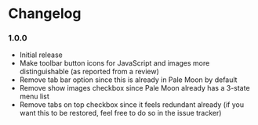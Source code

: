 # Changelog

### 1.0.0
- Initial release
- Make toolbar button icons for JavaScript and images more distinguishable (as reported from a review)
- Remove tab bar option since this is already in Pale Moon by default
- Remove show images checkbox since Pale Moon already has a 3-state menu list
- Remove tabs on top checkbox since it feels redundant already (if you want this to be restored, feel free to do so in the issue tracker)